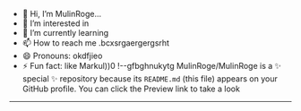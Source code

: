 - 👋 Hi, I’m MulinRoge...
- 👀 I’m interested in 
- 🌱 I’m currently learning
- 📫 How to reach me .bcxsrgaergergsrht
- 😄 Pronouns: okdfjieo
- ⚡ Fun fact: like Markul))0
!--gfbghnukytg
MulinRoge/MulinRoge is a ✨ special ✨ repository because its `README.md` (this file) appears on your GitHub profile.
You can click the Preview link to take a look 
---
